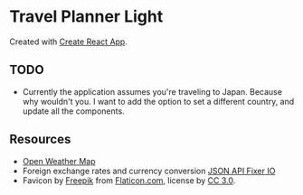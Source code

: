 # Travel Planner Light

Created with [Create React App](https://github.com/facebookincubator/create-react-app).

## TODO
* Currently the application assumes you're traveling to Japan. Because why wouldn't you. I want to add the option to set a different country, and update all the components.

## Resources

* [Open Weather Map](https://openweathermap.org/)
* Foreign exchange rates and currency conversion [JSON API Fixer IO](https://fixer.io/)
* Favicon by [Freepik](http://www.freepik.com) from [Flaticon.com](https://www.flaticon.com/), license by [CC 3.0](http://creativecommons.org/licenses/by/3.0/).